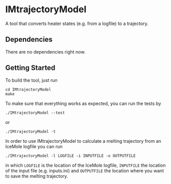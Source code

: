 # IMtrajectoryModel
A tool that converts heater states (e.g. from a logfile) to a trajectory.

## Dependencies
There are no dependencies right now.

## Getting Started
To build the tool, just run
```
cd IMtrajectoryModel
make
```
To make sure that everything works as expected, you can run the tests by
```
./IMtrajectoryModel --test
```
or
```
./IMtrajectoryModel -t
```
In order to use IMtrajectoryModel to calculate a melting trajectory from an IceMole logfile you can run
```
./IMtrajectoryModel -l LOGFILE -i INPUTFILE -o OUTPUTFILE
```
in which `LOGFILE` is the location of the IceMole logfile, `INPUTFILE` the location of the input file (e.g. inputs.ini) and `OUTPUTFILE` the location where you want to save the melting trajectory.
